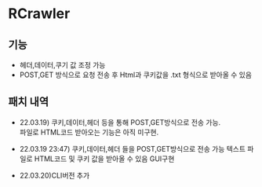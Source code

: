 # RCrawler

## 기능
- 헤더,데이터,쿠기 값 조정 가능  
- POST,GET 방식으로 요청 전송 후 Html과 쿠키값을 .txt 형식으로 받아올 수 있음

## 패치 내역
- 22.03.19) 쿠키,데이터,헤더 등을 통해 POST,GET방식으로 전송 가능.   
파일로 HTML코드 받아오는 기능은 아직 미구현.      
   
- 22.03.19 23:47) 쿠키,데이터,헤더 들을 POST,GET방식으로 전송 가능
텍스트 파일로 HTML코드 및 쿠키 값을 받아올 수 있음
GUI구현

- 22.03.20)CLI버전 추가
